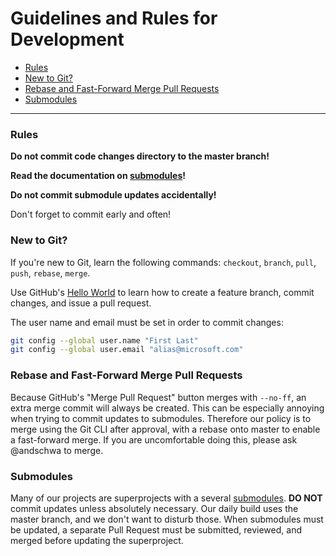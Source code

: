 # Guidelines and Rules for Development

- [Rules](#rules)
- [New to Git?](#new-to-git)
- [Rebase and Fast-Forward Merge Pull Requests](#rebase-and-fast-forward-merge-pull-requests)
- [Submodules](#submodules)

-----

### Rules

**Do not commit code changes directory to the master branch!**

**Read the documentation on [submodules][]!**

**Do not commit submodule updates accidentally!**

Don't forget to commit early and often!


### New to Git?

If you're new to Git, learn the following commands: `checkout`, `branch`,
`pull`, `push`, `rebase`, `merge`.

Use GitHub's [Hello World][] to learn how to create a feature branch,
commit changes, and issue a pull request.

The user name and email must be set in order to commit changes:

```sh
git config --global user.name "First Last"
git config --global user.email "alias@microsoft.com"
```

[submodules]: https://www.git-scm.com/book/en/v2/Git-Tools-Submodules
[hello world]: https://guides.github.com/activities/hello-world/
[guides]: https://guides.github.com/activities/hello-world/


### Rebase and Fast-Forward Merge Pull Requests

Because GitHub's "Merge Pull Request" button merges with `--no-ff`, an
extra merge commit will always be created. This can be especially
annoying when trying to commit updates to submodules. Therefore our
policy is to merge using the Git CLI after approval, with a rebase
onto master to enable a fast-forward merge. If you are uncomfortable
doing this, please ask @andschwa to merge.


### Submodules

Many of our projects are superprojects with a several
[submodules][]. **DO NOT** commit updates unless absolutely
necessary. Our daily build uses the master branch, and we don't want
to disturb those. When submodules must be updated, a separate Pull
Request must be submitted, reviewed, and merged before updating the
superproject.

[submodules]: https://www.git-scm.com/book/en/v2/Git-Tools-Submodules
